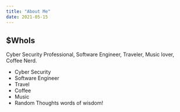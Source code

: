 ```yaml
---
title: "About Me"
date: 2021-05-15
---
```


## $WhoIs

Cyber Security Professional, Software Engineer, Traveler, Music lover, Coffee Nerd.

- Cyber Security
- Software Engineer
- Travel
- Coffee
- Music
- Random Thoughts words of wisdom!